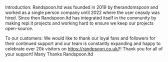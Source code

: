 Introduction:
Randspoon.ltd was founded in 2019 by therandomspoon and worked as a single person company until 2022 where the user ceasdy was hired. Since then Randspoon.ltd has integrated itself in the community by making repl.it projects and working hard to ensure we keep our projects open-source.

To our customers:
We would like to thank our loyal fans and followers for their continued support and our team is constantly expanding and happy to celebrate over 20k visitors on https://randpsoon.co.uk/!! Thank you for all of your support!
Many Thanks
Randspoon.ltd
